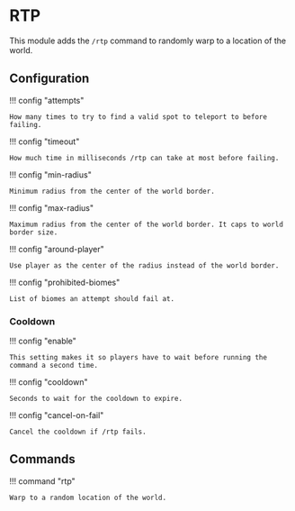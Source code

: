 # RTP

This module adds the `/rtp` command to randomly warp to a location of the world.

## Configuration

!!! config "attempts"

    How many times to try to find a valid spot to teleport to before failing.

!!! config "timeout"

    How much time in milliseconds /rtp can take at most before failing.

!!! config "min-radius"

    Minimum radius from the center of the world border.

!!! config "max-radius"

    Maximum radius from the center of the world border. It caps to world border size.

!!! config "around-player"

    Use player as the center of the radius instead of the world border.

!!! config "prohibited-biomes"

    List of biomes an attempt should fail at.

### Cooldown

!!! config "enable"

    This setting makes it so players have to wait before running the command a second time.

!!! config "cooldown"

    Seconds to wait for the cooldown to expire.

!!! config "cancel-on-fail"

    Cancel the cooldown if /rtp fails.

## Commands

!!! command "rtp"

    Warp to a random location of the world.